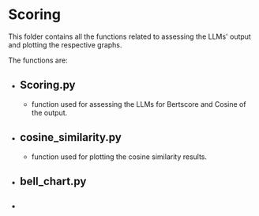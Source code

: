 # Scoring

This folder contains all the functions related to assessing the LLMs' output and plotting the respective graphs.

The functions are:

- ## Scoring.py
  - function used for assessing the LLMs for Bertscore and Cosine of the output.
- ## cosine_similarity.py
  - function used for plotting the cosine similarity results.
- ## bell_chart.py
- ## 